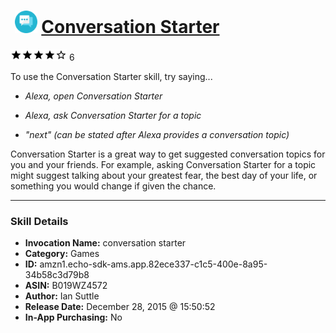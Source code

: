 # &nbsp;<img src="skill_icon" alt="Conversation Starter icon" width="36"> [Conversation Starter](http://alexa.amazon.com/#skills/amzn1.echo-sdk-ams.app.82ece337-c1c5-400e-8a95-34b58c3d79b8)
![4 stars](../../images/ic_star_black_18dp_1x.png)![4 stars](../../images/ic_star_black_18dp_1x.png)![4 stars](../../images/ic_star_black_18dp_1x.png)![4 stars](../../images/ic_star_black_18dp_1x.png)![4 stars](../../images/ic_star_border_black_18dp_1x.png) 6

To use the Conversation Starter skill, try saying...

* *Alexa, open Conversation Starter*

* *Alexa, ask Conversation Starter for a topic*

* *"next" (can be stated after Alexa provides a conversation topic)*

Conversation Starter is a great way to get suggested conversation topics for you and your friends. For example, asking Conversation Starter for a topic might suggest talking about your greatest fear, the best day of your life, or something you would change if given the chance.

***

### Skill Details

* **Invocation Name:** conversation starter
* **Category:** Games
* **ID:** amzn1.echo-sdk-ams.app.82ece337-c1c5-400e-8a95-34b58c3d79b8
* **ASIN:** B019WZ4572
* **Author:** Ian Suttle
* **Release Date:** December 28, 2015 @ 15:50:52
* **In-App Purchasing:** No
